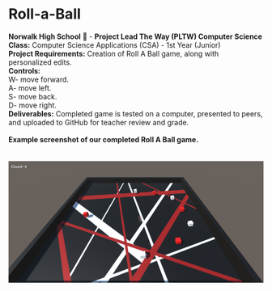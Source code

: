 # Roll-a-Ball
<b>Norwalk High School</b> :school: - <b>Project Lead The Way (PLTW) Computer Science</b><br>
<b>Class:</b> Computer Science Applications (CSA) - 1st Year (Junior)<br>
<b>Project Requirements:</b> Creation of Roll A Ball game, along with personalized edits.<br>
<b>Controls:</b><br>
<b>         </b> W- move forward.<br>
<b>         </b> A- move left.<br>
<b>         </b> S- move back.<br>
<b>         </b> D- move right.<br>
<b>Deliverables:</b> Completed game is tested on a computer, presented to peers, and uploaded to GitHub for teacher review and grade.   
<br>
<b>Example screenshot of our completed Roll A Ball game.</b><br><br> 
<br>
![Alt text](https://github.com/canithachi/Roll-a-Ball/blob/master/screenshots/rollaball.PNG "English Unfilled Version")
<br><br>
